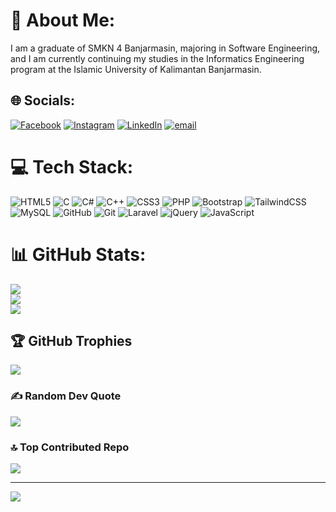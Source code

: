 # 💫 About Me:
I am a graduate of SMKN 4 Banjarmasin, majoring in Software Engineering, and I am currently continuing my studies in the Informatics Engineering program at the Islamic University of Kalimantan Banjarmasin.


## 🌐 Socials:
[![Facebook](https://img.shields.io/badge/Facebook-%231877F2.svg?logo=Facebook&logoColor=white)](https://facebook.com/yudha.rifki.9) [![Instagram](https://img.shields.io/badge/Instagram-%23E4405F.svg?logo=Instagram&logoColor=white)](https://instagram.com/yudharifqii) [![LinkedIn](https://img.shields.io/badge/LinkedIn-%230077B5.svg?logo=linkedin&logoColor=white)](https://linkedin.com/in/yudha-rifqi-ananta-958001264) [![email](https://img.shields.io/badge/Email-D14836?logo=gmail&logoColor=white)](mailto:yudharifqiananta@gmail.com) 

# 💻 Tech Stack:
![HTML5](https://img.shields.io/badge/html5-%23E34F26.svg?style=for-the-badge&logo=html5&logoColor=white) ![C](https://img.shields.io/badge/c-%2300599C.svg?style=for-the-badge&logo=c&logoColor=white) ![C#](https://img.shields.io/badge/c%23-%23239120.svg?style=for-the-badge&logo=csharp&logoColor=white) ![C++](https://img.shields.io/badge/c++-%2300599C.svg?style=for-the-badge&logo=c%2B%2B&logoColor=white) ![CSS3](https://img.shields.io/badge/css3-%231572B6.svg?style=for-the-badge&logo=css3&logoColor=white) ![PHP](https://img.shields.io/badge/php-%23777BB4.svg?style=for-the-badge&logo=php&logoColor=white) ![Bootstrap](https://img.shields.io/badge/bootstrap-%238511FA.svg?style=for-the-badge&logo=bootstrap&logoColor=white) ![TailwindCSS](https://img.shields.io/badge/tailwindcss-%2338B2AC.svg?style=for-the-badge&logo=tailwind-css&logoColor=white) ![MySQL](https://img.shields.io/badge/mysql-4479A1.svg?style=for-the-badge&logo=mysql&logoColor=white) ![GitHub](https://img.shields.io/badge/github-%23121011.svg?style=for-the-badge&logo=github&logoColor=white) ![Git](https://img.shields.io/badge/git-%23F05033.svg?style=for-the-badge&logo=git&logoColor=white) ![Laravel](https://img.shields.io/badge/laravel-%23FF2D20.svg?style=for-the-badge&logo=laravel&logoColor=white) ![jQuery](https://img.shields.io/badge/jquery-%230769AD.svg?style=for-the-badge&logo=jquery&logoColor=white) ![JavaScript](https://img.shields.io/badge/javascript-%23323330.svg?style=for-the-badge&logo=javascript&logoColor=%23F7DF1E)
# 📊 GitHub Stats:
![](https://github-readme-stats.vercel.app/api?username=yudharifqii&theme=dark&hide_border=false&include_all_commits=true&count_private=false)<br/>
![](https://github-readme-streak-stats.herokuapp.com/?user=yudharifqii&theme=dark&hide_border=false)<br/>
![](https://github-readme-stats.vercel.app/api/top-langs/?username=yudharifqii&theme=dark&hide_border=false&include_all_commits=true&count_private=false&layout=compact)

## 🏆 GitHub Trophies
![](https://github-profile-trophy.vercel.app/?username=yudharifqii&theme=dark&no-frame=false&no-bg=false&margin-w=4)

### ✍️ Random Dev Quote
![](https://quotes-github-readme.vercel.app/api?type=horizontal&theme=radical)

### 🔝 Top Contributed Repo
![](https://github-contributor-stats.vercel.app/api?username=yudharifqii&limit=5&theme=dark&combine_all_yearly_contributions=true)

---
[![](https://visitcount.itsvg.in/api?id=yudharifqii&icon=0&color=0)](https://visitcount.itsvg.in)

<!-- Proudly created with GPRM ( https://gprm.itsvg.in ) -->
